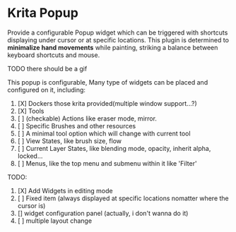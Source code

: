 # Krita Popup

Provide a configurable Popup widget which can be triggered with shortcuts displaying under cursor or at specific locations. This plugin is determined to **minimalize hand movements** while painting, striking a balance between keyboard shortcuts and mouse.

TODO there should be a gif

This popup is configurable, Many type of widgets can be placed and configured on it, including:

1. [X] Dockers those krita provided(multiple window support...?)
2. [X] Tools
3. [ ] (checkable) Actions like eraser mode, mirror.
4. [ ] Specific Brushes and other resources
5. [ ] A minimal tool option which will change with current tool
6. [ ] View States, like brush size, flow
7. [ ] Current Layer States, like blending mode, opacity, inherit alpha, locked...
8. [ ] Menus, like the top menu and submenu within it like 'Filter'

TODO:

1. [X] Add Widgets in editing mode
2. [ ] Fixed item (always displayed at specific locations nomatter where the cursor is)
3. [\] widget configuration panel (actually, i don't wanna do it)
4. [ ] multiple layout change